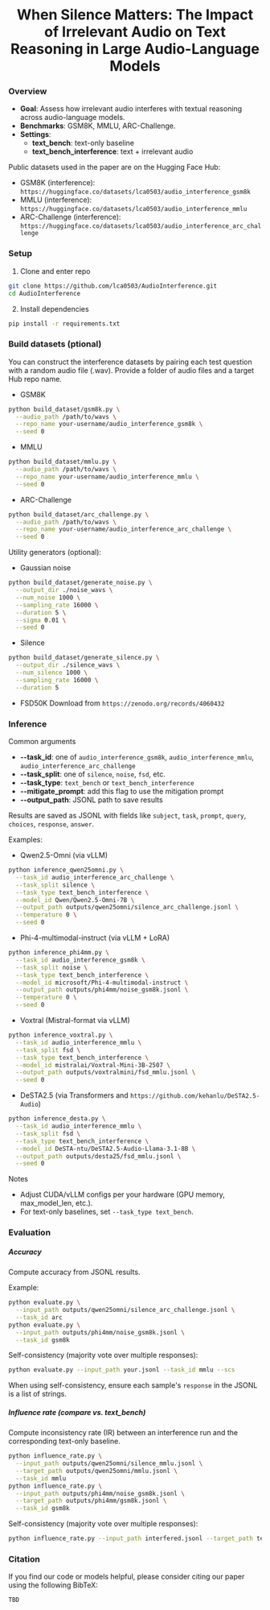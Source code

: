 <div align="center">

# When Silence Matters: The Impact of Irrelevant Audio on Text Reasoning in Large Audio-Language Models

</div>

### Overview
- **Goal**: Assess how irrelevant audio interferes with textual reasoning across audio-language models.
- **Benchmarks**: GSM8K, MMLU, ARC-Challenge.
- **Settings**:
  - **text_bench**: text-only baseline
  - **text_bench_interference**: text + irrelevant audio

Public datasets used in the paper are on the Hugging Face Hub:
- GSM8K (interference): `https://huggingface.co/datasets/lca0503/audio_interference_gsm8k`
- MMLU (interference): `https://huggingface.co/datasets/lca0503/audio_interference_mmlu`
- ARC-Challenge (interference): `https://huggingface.co/datasets/lca0503/audio_interference_arc_challenge`


### Setup
1) Clone and enter repo
```bash
git clone https://github.com/lca0503/AudioInterference.git
cd AudioInterference
```
2) Install dependencies
```bash
pip install -r requirements.txt
```


### Build datasets (ptional)
You can construct the interference datasets by pairing each test question with a random audio file (.wav). Provide a folder of audio files and a target Hub repo name.

- GSM8K
```bash
python build_dataset/gsm8k.py \
  --audio_path /path/to/wavs \
  --repo_name your-username/audio_interference_gsm8k \
  --seed 0
```
- MMLU
```bash
python build_dataset/mmlu.py \
  --audio_path /path/to/wavs \
  --repo_name your-username/audio_interference_mmlu \
  --seed 0
```
- ARC-Challenge
```bash
python build_dataset/arc_challenge.py \
  --audio_path /path/to/wavs \
  --repo_name your-username/audio_interference_arc_challenge \
  --seed 0
```

Utility generators (optional):
- Gaussian noise
```bash
python build_dataset/generate_noise.py \
  --output_dir ./noise_wavs \
  --num_noise 1000 \
  --sampling_rate 16000 \
  --duration 5 \
  --sigma 0.01 \
  --seed 0
```
- Silence
```bash
python build_dataset/generate_silence.py \
  --output_dir ./silence_wavs \
  --num_silence 1000 \
  --sampling_rate 16000 \
  --duration 5
```
- FSD50K
Download from `https://zenodo.org/records/4060432`


### Inference
Common arguments
- **--task_id**: one of `audio_interference_gsm8k`, `audio_interference_mmlu`, `audio_interference_arc_challenge`
- **--task_split**: one of `silence`, `noise`, `fsd`, etc. 
- **--task_type**: `text_bench` or `text_bench_interference`
- **--mitigate_prompt**: add this flag to use the mitigation prompt
- **--output_path**: JSONL path to save results

Results are saved as JSONL with fields like `subject`, `task`, `prompt`, `query`, `choices`, `response`, `answer`.

Examples:
- Qwen2.5-Omni (via vLLM)
```bash
python inference_qwen25omni.py \
  --task_id audio_interference_arc_challenge \
  --task_split silence \
  --task_type text_bench_interference \
  --model_id Qwen/Qwen2.5-Omni-7B \
  --output_path outputs/qwen25omni/silence_arc_challenge.jsonl \
  --temperature 0 \
  --seed 0
```
- Phi-4-multimodal-instruct (via vLLM + LoRA)
```bash
python inference_phi4mm.py \
  --task_id audio_interference_gsm8k \
  --task_split noise \
  --task_type text_bench_interference \
  --model_id microsoft/Phi-4-multimodal-instruct \
  --output_path outputs/phi4mm/noise_gsm8k.jsonl \
  --temperature 0 \
  --seed 0
```
- Voxtral (Mistral-format via vLLM)
```bash
python inference_voxtral.py \
  --task_id audio_interference_mmlu \
  --task_split fsd \
  --task_type text_bench_interference \
  --model_id mistralai/Voxtral-Mini-3B-2507 \
  --output_path outputs/voxtralmini/fsd_mmlu.jsonl \
  --seed 0
```
- DeSTA2.5 (via Transformers and `https://github.com/kehanlu/DeSTA2.5-Audio`)
```bash
python inference_desta.py \
  --task_id audio_interference_mmlu \
  --task_split fsd \
  --task_type text_bench_interference \
  --model_id DeSTA-ntu/DeSTA2.5-Audio-Llama-3.1-8B \
  --output_path outputs/desta25/fsd_mmlu.jsonl \
  --seed 0
```

Notes
- Adjust CUDA/vLLM configs per your hardware (GPU memory, max_model_len, etc.).
- For text-only baselines, set `--task_type text_bench`.


### Evaluation
##### Accuracy
Compute accuracy from JSONL results.

Example:
```bash
python evaluate.py \
  --input_path outputs/qwen25omni/silence_arc_challenge.jsonl \
  --task_id arc
python evaluate.py \
  --input_path outputs/phi4mm/noise_gsm8k.jsonl \
  --task_id gsm8k
```

Self-consistency (majority vote over multiple responses):
```bash
python evaluate.py --input_path your.jsonl --task_id mmlu --scs
```
When using self-consistency, ensure each sample's `response` in the JSONL is a list of strings.

##### Influence rate (compare vs. text_bench)
Compute inconsistency rate (IR) between an interference run and the corresponding text-only baseline.

```bash
python influence_rate.py \
  --input_path outputs/qwen25omni/silence_mmlu.jsonl \
  --target_path outputs/qwen25omni/mmlu.jsonl \
  --task_id mmlu
python influence_rate.py \
  --input_path outputs/phi4mm/noise_gsm8k.jsonl \
  --target_path outputs/phi4mm/gsm8k.jsonl \
  --task_id gsm8k
```

Self-consistency (majority vote over multiple responses):
```bash
python influence_rate.py --input_path interfered.jsonl --target_path text.jsonl --task_id mmlu --scs
```


### Citation
If you find our code or models helpful, please consider citing our paper using the following BibTeX:
```
TBD
```
